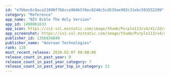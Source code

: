 ```yaml
---
id: "e7bbec6c9aca21090f766cce904b5f8ec0248c5cd535ee902c31ebc593552299"
category: "Reference"
app_name: "NIV Bible The Holy Version"
app_id: 1498061633
app_icon: https://is1-ssl.mzstatic.com/image/thumb/Purple113/v4/41/2d/41/412d415f-ded8-6654-62f2-1cbd43690088/AppIcon-0-0-1x_U007emarketing-0-0-0-7-85-220.png/1024x1024bb.png
app_screenshot: https://is1-ssl.mzstatic.com/image/thumb/Purple113/v4/ae/2b/ff/ae2bffee-7864-58a5-2439-47bd0e0f4a2c/pr_source.png/1242x2688bb.png
publisher_id: 1356634849
publisher_name: "Axeraan Technologies"
rank: 128
most_recent_release: 2020-02-07 00:00:00
release_count_in_past_year: 0
release_count_in_past_year_category: 7
release_count_in_past_year_top_in_category: 23
---
```

